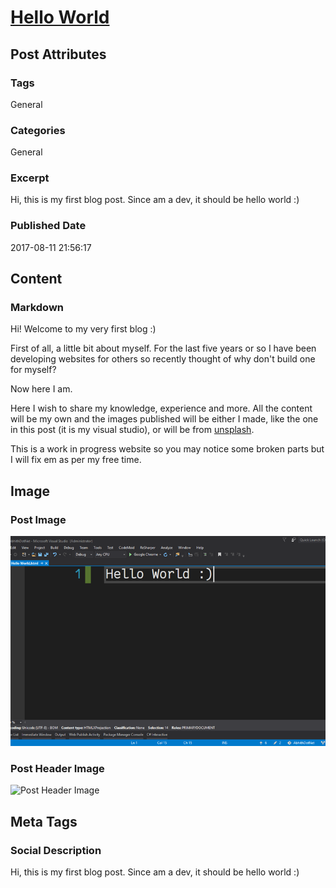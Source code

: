 # [Hello World](https://www.abhith.net/post/hello-world/)
## Post Attributes
### Tags
General
### Categories
General
### Excerpt
Hi, this is my first blog post. Since am a dev, it should be hello world :)
### Published Date
2017-08-11 21:56:17

## Content
### Markdown
Hi! Welcome to my very first blog :)

First of all, a little bit about myself. For the last five years or so I have been developing websites for others so recently thought of why don't build one for myself? 

Now here I am. 

Here I wish to share my knowledge, experience and more. All the content will be my own and the images published will be either I made, like the one in this post (it is my visual studio), or will be from [unsplash][1]. 

This is a work in progress website so you may notice some broken parts but I will fix em as per my free time. 

[1]: http://unsplash.com

## Image
### Post Image
![Post Image](./helloworld.png) 
### Post Header Image
![Post Header Image](./andrew-neel-178721.jpg)

## Meta Tags
### Social Description
Hi, this is my first blog post. Since am a dev, it should be hello world :)
